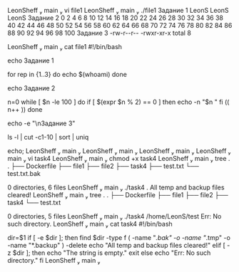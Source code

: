 LeonSheff  main  vi file1
 LeonSheff  main  ./file1
Задание 1
LeonS
LeonS
LeonS
Задание 2
0 2 4 6 8 10 12 14 16 18 20 22 24 26 28 30 32 34 36 38 40 42 44 46 48 50 52 54 56 58 60 62 64 66 68 70 72 74 76 78 80 82 84 86 88 90 92 94 96 98 100
Задание 3
-rw-r--r--
-rwxr-xr-x
total 8

 LeonSheff  main  cat file1
#!/bin/bash

echo Задание 1

for rep in {1..3}
do
  echo $(whoami)
done

echo Задание 2

n=0
while [ $n -le 100 ]
do
  if [ $(expr $n % 2) == 0 ]
    then
      echo -n "$n "
  fi
  (( n++ ))
done

echo -e "\nЗадание 3"

ls -l | cut -c1-10 | sort | uniq

echo;
 LeonSheff  main  
 LeonSheff  main  
 LeonSheff  main  
 LeonSheff  main  vi task4
 LeonSheff  main  chmod +x task4
 LeonSheff  main  tree .
.
├── Dockerfile
├── file1
├── file2
├── task4
├── test.txt
└── test.txt.bak

0 directories, 6 files
 LeonSheff  main  ./task4 .
All temp and backup files cleared!
 LeonSheff  main  tree .
.
├── Dockerfile
├── file1
├── file2
├── task4
└── test.txt

0 directories, 5 files
 LeonSheff  main  ./task4 /home/LeonS/test
Err: No such directory.
 LeonSheff  main  cat task4
#!/bin/bash

dir=$1
if [ -e $dir ]; then
  find $dir -type f \( -name "*.bak" -o -name "*.tmp" -o -name "*.backup" \) -delete
        echo "All temp and backup files cleared!"
elif [ -z $dir ]; then
  echo "The string is empty."
  exit
else
 echo "Err: No such directory."
fi
 LeonSheff  main 